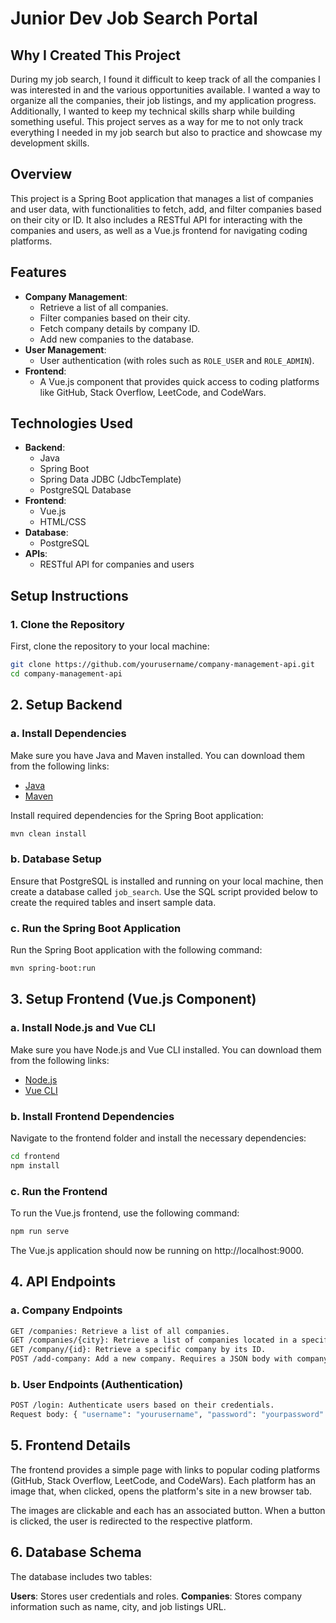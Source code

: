 # Junior Dev Job Search Portal

## Why I Created This Project

During my job search, I found it difficult to keep track of all the companies I was interested in and the various opportunities available. I wanted a way to organize all the companies, their job listings, and my application progress. Additionally, I wanted to keep my technical skills sharp while building something useful. This project serves as a way for me to not only track everything I needed in my job search but also to practice and showcase my development skills.

## Overview
This project is a Spring Boot application that manages a list of companies and user data, with functionalities to fetch, add, and filter companies based on their city or ID. It also includes a RESTful API for interacting with the companies and users, as well as a Vue.js frontend for navigating coding platforms.

## Features
- **Company Management**:
    - Retrieve a list of all companies.
    - Filter companies based on their city.
    - Fetch company details by company ID.
    - Add new companies to the database.
- **User Management**:
    - User authentication (with roles such as `ROLE_USER` and `ROLE_ADMIN`).
- **Frontend**:
    - A Vue.js component that provides quick access to coding platforms like GitHub, Stack Overflow, LeetCode, and CodeWars.

## Technologies Used
- **Backend**:
    - Java
    - Spring Boot
    - Spring Data JDBC (JdbcTemplate)
    - PostgreSQL Database
- **Frontend**:
    - Vue.js
    - HTML/CSS
- **Database**:
    - PostgreSQL
- **APIs**:
    - RESTful API for companies and users

## Setup Instructions

### 1. Clone the Repository
First, clone the repository to your local machine:

```bash
git clone https://github.com/yourusername/company-management-api.git
cd company-management-api
```

## 2. Setup Backend

### a. Install Dependencies
Make sure you have Java and Maven installed. You can download them from the following links:
- [Java](https://www.oracle.com/java/technologies/javase-downloads.html)
- [Maven](https://maven.apache.org/)

Install required dependencies for the Spring Boot application:
```bash
mvn clean install
```
### b. Database Setup
Ensure that PostgreSQL is installed and running on your local machine, then create a database called `job_search`. Use the SQL script provided below to create the required tables and insert sample data.

### c. Run the Spring Boot Application
Run the Spring Boot application with the following command:
```bash
mvn spring-boot:run
```

## 3. Setup Frontend (Vue.js Component)
### a. Install Node.js and Vue CLI
Make sure you have Node.js and Vue CLI installed. You can download them from the following links:

- [Node.js](https://nodejs.org/)
- [Vue CLI](https://cli.vuejs.org/)

### b. Install Frontend Dependencies
Navigate to the frontend folder and install the necessary dependencies:

```bash
cd frontend
npm install
```
### c. Run the Frontend
To run the Vue.js frontend, use the following command:

```bash
npm run serve
```
The Vue.js application should now be running on http://localhost:9000.

## 4. API Endpoints
### a. Company Endpoints
```bash
GET /companies: Retrieve a list of all companies.
GET /companies/{city}: Retrieve a list of companies located in a specific city.
GET /company/{id}: Retrieve a specific company by its ID.
POST /add-company: Add a new company. Requires a JSON body with company_name, city, and url.
```
### b. User Endpoints (Authentication)
```bash
POST /login: Authenticate users based on their credentials.
Request body: { "username": "yourusername", "password": "yourpassword" }
```

## 5. Frontend Details
The frontend provides a simple page with links to popular coding platforms (GitHub, Stack Overflow, LeetCode, and CodeWars). Each platform has an image that, when clicked, opens the platform's site in a new browser tab.

The images are clickable and each has an associated button.
When a button is clicked, the user is redirected to the respective platform.

## 6. Database Schema

The database includes two tables:

**Users**: Stores user credentials and roles.
**Companies**: Stores company information such as name, city, and job listings URL.


